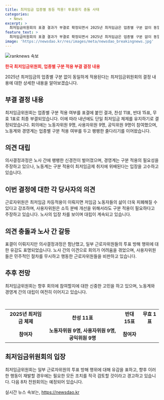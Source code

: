 ```yaml
---
title: 최저임금 업종별 동등 적용! 투표용지 충돌 사태
categories:
  - News
excerpt: >
  최저임금위원회의 표결 결과가 부결로 확정되면서 2025년 최저임금은 업종별 구분 없이 동일하게 적용된다. 노사 간의 이견은 여전했고, 일부 근로자위원들의 투표 방해 행위로 논란이 일었다. 사용자위원은 이를 강력히 비판하며, 민주적인 절차를 무시한 행위로 향후 회의 참여를 신중히 고려할 것을 밝혔다. 최저임금의 차등적용 여부에 대한 노사의 입장은 여전했으며, 다음 8차 전원회의는 4일로 예정되어 있다.
feature_text: >
  최저임금위원회의 표결 결과가 부결로 확정되면서 2025년 최저임금은 업종별 구분 없이 동일하게 적용된다. 노사 간의 이견은 여전했고, 일부 근로자위원들의 투표 방해 행위로 논란이 일었다. 사용자위원은 이를 강력히 비판하며, 민주적인 절차를 무시한 행위로 향후 회의 참여를 신중히 고려할 것을 밝혔다. 최저임금의 차등적용 여부에 대한 노사의 입장은 여전했으며, 다음 8차 전원회의는 4일로 예정되어 있다.
image: 'https://newsdao.kr/res/images/meta/newsdao_breakingnews.jpg'
---
```


<p><img src="https://newsdao.kr/res/images/meta/newsdao_breakingnews.jpg" alt="ranknews 속보" /></p>

<p><b><span style="color: #ee2323;">한국 최저임금위원회, 업종별 구분 적용 부결 결정 내용</span></b></p>

<p data-ke-size="size16">2025년 최저임금의 업종별 구분 없이 동일하게 적용된다는 최저임금위원회의 결정 내용에 대한 상세한 내용을 알아보겠습니다.</p>

<h2 data-ke-size="size26">부결 결정 내용</h2>

<p data-ke-size="size16">최저임금위원회는 업종별 구분 적용 여부를 표결에 붙인 결과, 찬성 11표, 반대 15표, 무효 1표로 최종 부결되었습니다. 이에 따라 내년에도 단일 최저임금 체제를 유지하기로 결정되었습니다. 회의에는 노동자위원 9명, 사용자위원 9명, 공익위원 9명이 참여했으며, 노동계와 경영계는 업종별 구분 적용 여부를 두고 팽팽한 줄다리기를 이어왔습니다.</p>

<h2 data-ke-size="size26">의견 대립</h2>

<p data-ke-size="size16">의사결정과정은 노사 간에 팽팽한 신경전이 벌어졌으며, 경영계는 구분 적용의 필요성을 주장하고 있으나, 노동계는 구분 적용이 최저임금제 취지에 위배된다는 입장을 고수하고 있습니다.</p>

<h2 data-ke-size="size26">이번 결정에 대한 각 당사자의 의견</h2>

<p data-ke-size="size16">근로자위원은 최저임금 차등적용이 이뤄지면 저임금 노동자들의 삶이 더욱 피폐해질 수 있다고 강조하며, 사용자위원은 소득 분배 개선을 위해서라도 구분 적용이 필요하다고 주장하고 있습니다. 노사의 입장 차를 보이며 대립이 계속되고 있습니다.</p>

<h2 data-ke-size="size26">의견 충돌과 노사 간 갈등</h2>

<p data-ke-size="size16">표결이 이뤄지지만 의사결정과정은 험난했고, 일부 근로자위원들의 투표 방해 행위에 대한 유감도 표명되었습니다. 노사 간의 이견으로 회의가 어려움을 겪었으며, 사용자위원들은 민주적인 절차를 무시하고 행동한 근로자위원들을 비판하고 있습니다.</p>

<h2 data-ke-size="size26">추후 전망</h2>

<p data-ke-size="size16">최저임금위원회는 향후 회의에 참여할지에 대한 신중한 고민을 하고 있으며, 노동계와 경영계 간의 대립이 여전히 이어지고 있습니다.</p>

<p data-ke-size="size16">&nbsp;</p>

<table>
    <tbody>
        <tr>
            <td style="text-align: center; height: 17px;"><b>2025년 최저임금 체제</b></td>
            <td style="text-align: center; height: 17px;"><b>찬성 11표</b></td>
            <td style="text-align: center; height: 17px;"><b>반대 15표</b></td>
            <td style="text-align: center; height: 17px;"><b>무효 1표</b></td>
        </tr>
        <tr>
            <td style="text-align: center; height: 17px;"><b>참여자</b></td>
            <td style="text-align: center; height: 17px;"><b>노동자위원 9명, 사용자위원 9명, 공익위원 9명</b></td>
            <td style="text-align: center; height: 17px;"><b>참여자</b></td>
        </tr>
    </tbody>
</table>

<h2 data-ke-size="size26">최저임금위원회의 입장</h2>

<p data-ke-size="size16">최저임금위원회는 일부 근로자위원의 투표 방해 행위에 대해 유감을 표하고, 향후 이러한 행동이 재발할 경우에는 필요한 모든 조치를 적극 검토할 것이라고 경고하고 있습니다. 다음 8차 전원회의는 예정되어 있습니다.</p>
실시간 뉴스 속보는, <a href="https://newsdao.kr" rel="dofollow">https://newsdao.kr</a>


